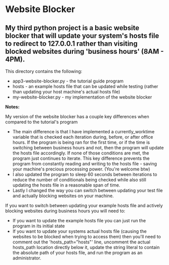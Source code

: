 # Website Blocker
## My third python project is a basic website blocker that will update your system's hosts file to redirect to 127.0.0.1 rather than visiting blocked websites during 'business hours' (8AM - 4PM).

This directory contains the following:
* app3-website-blocker.py - the tutorial guide program
* hosts - an example hosts file that can be updated while testing (rather than updating your host machine's actual hosts file)
* my-website-blocker.py - my implementation of the website blocker

**Notes:**

My version of the website blocker has a couple key differences when compared to the tutorial's program
* The main difference is that I have implemented a currently_worktime variable that is checked each iteration during, before, or after office hours. If the program is being ran for the first time, or if the time is switching between business hours and not, then the program will update the hosts file accordingly. If none of those conditions are met, the program just continues to iterate. This key difference prevents the program from constantly reading and writing to the hosts file - saving your machine's precious processing power. (You're welcome btw)
* I also updated the program to sleep 60 seconds between iterations to reduce the number of conditionals being checked while also still updating the hosts file in a reasonable span of time.
* Lastly I changed the way you can switch between updating your test file and actually blocking websites on your machine.

If you want to switch between updating your example hosts file and actively blocking websites during business hours you will need to:
* If you want to update the example hosts file you can just run the program in its initial state
* If you want to update your systems actual hosts file (causing the websites to be blocked when trying to access them) then you'll need to comment out the 'hosts_path="hosts"' line, uncomment the actual hosts_path location directly below it, update the string literal to contain the absolute path of your hosts file, and run the program as an administrator.
